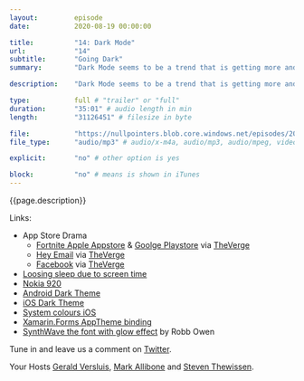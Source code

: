 ```yaml
---
layout:         episode
date: 			2020-08-19 00:00:00

title: 			"14: Dark Mode"
url:            "14"
subtitle: 		"Going Dark"
summary: 		"Dark Mode seems to be a trend that is getting more and more momentum. It has taken over designs on the interwebs, desktop computers, tablets and even the beloved phone in your poket. But what is it all about? Saving the planet due to reduction of energy? A design fad? Well join us in this weeks episode where we discuss our thoughts on Dark Mode and go off on some history tangents of the good old days. Or where they that good? What ever your take is, we hope you enjoy this dark episode!"

description: 	"Dark Mode seems to be a trend that is getting more and more momentum. It has taken over designs on the interwebs, desktop computers, tablets and even the beloved phone in your poket. But what is it all about? Saving the planet due to reduction of energy? A design fad? Well join us in this weeks episode where we discuss our thoughts on Dark Mode and go off on some history tangents of the good old days. Or where they that good? What ever your take is, we hope you enjoy this dark episode!"

type:			full # "trailer" or "full"
duration: 		"35:01" # audio length in min
length: 		"31126451" # filesize in byte

file: 			"https://nullpointers.blob.core.windows.net/episodes/20200817_Darkmode.mp3"
file_type: 		"audio/mp3" # audio/x-m4a, audio/mp3, audio/mpeg, video/quicktime, video/mp4, video/x-m4v, application/pdf, and document/x-epub

explicit: 		"no" # other option is yes

block: 			"no" # means is shown in iTunes
---
```


{{page.description}}

Links:

- App Store Drama
  - [Fortnite Apple Appstore](https://www.theverge.com/2020/8/13/21366438/apple-fortnite-ios-app-store-violations-epic-payments)  & [Goolge Playstore](https://www.theverge.com/2020/8/13/21368079/fortnite-epic-android-banned-google-play-app-store-rule-violation) via [TheVerge](https://theverge.com)
  - [Hey Email](https://www.theverge.com/2020/6/16/21293419/hey-apple-rejection-ios-app-store-dhh-gangsters-antitrust) via [TheVerge](https://theverge.com)
  - [Facebook](https://www.theverge.com/2020/8/7/21358355/facebook-apple-app-store-policies-comments-facebook-gaming-ios) via [TheVerge](https://theverge.com)
- [Loosing sleep due to screen time](https://www.webmd.com/sleep-disorders/news/20030620/nighttime-computer-users-may-lose-sleep)
- [Nokia 920](https://en.wikipedia.org/wiki/Nokia_Lumia_920)
- [Android Dark Theme](https://developer.android.com/guide/topics/ui/look-and-feel/darktheme)
- [iOS Dark Theme](https://developer.apple.com/design/human-interface-guidelines/ios/visual-design/dark-mode/)
- [System colours iOS](https://developer.apple.com/design/human-interface-guidelines/ios/visual-design/color/)
- [Xamarin.Forms AppTheme binding](https://devblogs.microsoft.com/xamarin/app-themes-xamarin-forms/)
- [SynthWave the font with glow effect](https://github.com/robb0wen/synthwave-vscode) by Robb Owen

Tune in and leave us a comment on [Twitter](https://twitter.com/nullpointersio).

Your Hosts [Gerald Versluis](https://twitter.com/jfversluis), [Mark Allibone](https://twitter.com/mallibone) and [Steven Thewissen](https://twitter.com/devnl).

